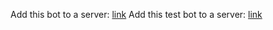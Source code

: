 Add this bot to a server: [link](https://discord.com/api/oauth2/authorize?client_id=994306417630654614&permissions=8858503184&scope=applications.commands%20bot)
Add this test bot to a server: [link](https://discord.com/api/oauth2/authorize?client_id=1000867881514450956&permissions=8858503184&scope=bot%20applications.commands)